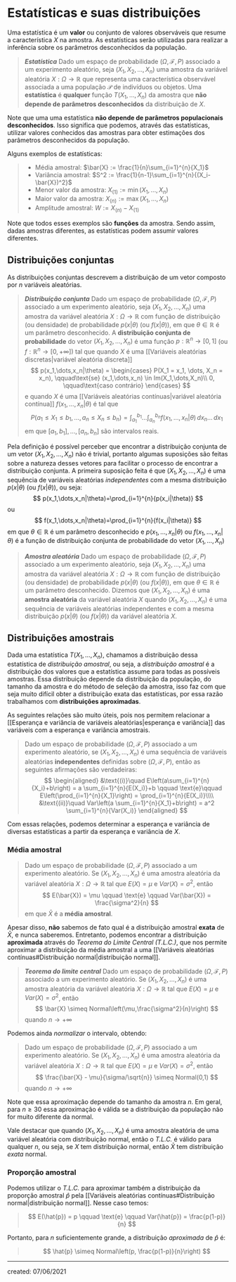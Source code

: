# Estatísticas e suas distribuições
Uma estatística é um **valor** ou conjunto de valores observáveis que resume a característica $X$ na amostra. As estatísticas serão utilizadas para realizar a inferência sobre os parâmetros desconhecidos da população.

> ***Estatística***
> Dado um espaço de probabilidade $(\Omega, \mathcal{F}, P)$ associado a um experimento aleatório, seja $(X_1, X_2, \dots, X_n)$ uma amostra da variável aleatória $X : \Omega \rightarrow \mathbb{R}$ que representa uma característica observável associada a uma população $\mathcal{P}$ de indivíduos ou objetos. Uma **estatística** é **qualquer** função $T(X_1,\dots,X_n)$ da amostra que **não depende de parâmetros desconhecidos** da distribuição de $X$.

Note que uma uma estatística **não depende de parâmetros populacionais desconhecidos**. Isso significa que podemos, através das estatísticas, utilizar valores conhecidos das amostras para obter estimações dos parâmetros desconhecidos da população.

Alguns exemplos de estatísticas:

> - Média amostral: $\bar{X} := \frac{1}{n}\sum_{i=1}^{n}{X_1}$
> - Variância amostral: $S^2 := \frac{1}{n-1}\sum_{i=1}^{n}{(X_i-\bar{X})^2}$
> - Menor valor da amostra: $X_{(1)} := \min{(X_1,\dots,X_n)}$
> - Maior valor da amostra: $X_{(n)} := \max{(X_1,\dots,X_n)}$
> - Amplitude amostral: $W := X_{(n)} - X_{(1)}$

Note que todos esses exemplos são **funções** da amostra. Sendo assim, dadas amostras diferentes, as estatísticas podem assumir valores diferentes.

## Distribuições conjuntas
As distribuições conjuntas descrevem a distribuição de um vetor composto por $n$ variáveis aleatórias.

> ***Distribuição conjunta***
> Dado um espaço de probabilidade $(\Omega, \mathcal{F}, P)$ associado a um experimento aleatório, seja $(X_1, X_2, \dots, X_n)$ uma amostra da variável aleatória $X : \Omega \rightarrow \mathbb{R}$ com função de distribuição (ou densidade) de probabilidade $p(x|\theta)$ (ou $f(x|\theta)$), em que $\theta \in \mathbb{R}$ é um parâmetro desconhecido. A **distribuição conjunta de probabilidade** do vetor $(X_1, X_2, \dots, X_n)$ é uma função $p : \mathbb{R}^n \rightarrow [0,1]$ (ou $f : \mathbb{R}^n \rightarrow [0,+\infty]$) tal que quando $X$ é uma [[Variáveis aleatórias discretas|variável aleatória discreta]]
>$$
  p(x_1,\dots,x_n|\theta) =
  \begin{cases}
  P(X_1 = x_1, \dots, X_n = x_n), \qquad\text{se} (x_1,\dots,x_n) \in Im(X_1,\dots,X_n)\\
  0, \qquad\text{caso contrário}
  \end{cases}
>$$
>e quando $X$ é uma [[Variáveis aleatórias contínuas|variável aleatória contínua]] $f(x_1,\dots,x_n|\theta)$ é tal que
>$$
  P(a_1 \leq X_1 \leq b_1, \dots, a_n \leq X_n \leq b_n) =
  \int_{a_1}^{b_1}{\dots \int_{a_n}^{b_n}{f(x_1,\dots,x_n|\theta)}\,dx_n}\dots\,dx_1
>$$
> em que $[a_1,b_1], \dots, [a_n, b_n]$ são intervalos reais.

Pela definição é possível perceber que encontrar a distribuição conjunta de um vetor $(X_1, X_2,\dots, X_n)$ não é trivial, portanto algumas suposições são feitas sobre a natureza desses vetores para facilitar o processo de encontrar a distribuição conjunta.
A primeira suposição feita é que $(X_1,X_2,\dots,X_n)$ é uma sequência de variáveis aleatórias *independentes* com a mesma distribuição $p(x|\theta)$ (ou $f(x|\theta)$), ou seja:
$$
  p(x_1,\dots,x_n|\theta)=\prod_{i=1}^{n}{p(x_i|\theta)}
$$
ou
$$
  f(x_1,\dots,x_n|\theta)=\prod_{i=1}^{n}{f(x_i|\theta)}
$$
em que $\theta \in \mathbb{R}$ é um parâmetro desconhecido e $p(x_1,\dots,x_n|\theta)$ ou $f(x_1,\dots,x_n|\theta)$ é a função de distribuição conjunta de probabilidade do vetor $(X_1,\dots,X_n)$

> ***Amostra aleatória***
> Dado um espaço de probabilidade $(\Omega, \mathcal{F}, P)$ associado a um experimento aleatório, seja $(X_1, X_2, \dots, X_n)$ uma amostra da variável aleatória $X : \Omega \rightarrow \mathbb{R}$ com função de distribuição (ou densidade) de probabilidade $p(x|\theta)$ (ou $f(x|\theta)$), em que $\theta \in \mathbb{R}$ é um parâmetro desconhecido. Dizemos que $(X_1, X_2, \dots, X_n)$ é uma **amostra aleatória** da variável aleatória $X$ quando $(X_1, X_2, \dots, X_n)$ é uma sequência de variáveis aleatórias independentes e com a mesma distribuição $p(x|\theta)$ (ou $f(x|\theta)$) da variável aleatória $X$.

## Distribuições amostrais
Dada uma estatística $T(X_1, \dots, X_n)$, chamamos a distribuição dessa estatística de *distribuição amostral*, ou seja, a *distribuição amostral* é a distribuição dos valores que a estatística assume para todas as possíveis amostras. Essa distribuição depende da distribuição da população, do tamanho da amostra e do método de seleção da amostra, isso faz com que seja muito difícil obter a distribuição exata das estatísticas, por essa razão trabalhamos com **distribuições aproximadas**.

As seguintes relações são muito úteis, pois nos permitem relacionar a [[Esperança e variância de variáveis aleatórias|esperança e variância]] das variáveis com a esperança e variância amostrais.

> Dado um espaço de probabilidade $(\Omega, \mathcal{F}, P)$  associado a um experimento aleatório, se $(X_1, X_2, \dots, X_n)$ é uma sequência de variáveis aleatórias **independentes** definidas sobre $(\Omega, \mathcal{F}, P)$, então as seguintes afirmações são verdadeiras:
>$$
\begin{aligned}
  &\text{(i)}\quad E\left(a\sum_{i=1}^{n}{X_i}+b\right) = a \sum_{i=1}^{n}{E(X_i)}+b \qquad \text{e}\qquad E\left(\prod_{i=1}^{n}{X_1}\right) = \prod_{i=1}^{n}{E(X_i)}\\\\
  &\text{(ii)}\quad Var\left(a \sum_{i=1}^{n}{X_1}+b\right) = a^2 \sum_{i=1}^{n}{Var(X_i)}
\end{aligned}
>$$

Com essas relações, podemos determinar a esperança e variância de diversas estatísticas a partir da esperança e variância de $X$.

### Média amostral
> Dado um espaço de probabilidade $(\Omega, \mathcal{F}, P)$ associado a um experimento aleatório. Se $(X_1, X_2, \dots, X_n)$ é uma amostra aleatória da variável aleatória $X : \Omega \rightarrow \mathbb{R}$ tal que $E(X) = \mu$ e $Var(X) = \sigma^2$, então
>$$
  E(\bar{X}) = \mu \qquad \text{e} \qquad Var(\bar{X}) = \frac{\sigma^2}{n}
>$$
> em que $\bar{X}$ é a **média amostral**.

Apesar disso, **não** sabemos de fato qual é a distribuição amostral **exata** de $\bar{X}$, e nunca saberemos. Entretanto, podemos encontrar a distribuição **aproximada** através do *Teorema do Limite Central (T.L.C.)*, que nos permite aproximar a distribuição da média amostral a uma [[Variáveis aleatórias contínuas#Distribuição normal|distribuição normal]].

> ***Teorema do limite central***
> Dado um espaço de probabilidade $(\Omega, \mathcal{F}, P)$ associado a um experimento aleatório. Se $(X_1, X_2, \dots, X_n)$ é uma amostra aleatória da variável aleatória $X : \Omega \rightarrow \mathbb{R}$ tal que $E(X) = \mu$ e $Var(X) = \sigma^2$, então
>$$
  \bar{X} \simeq Normal\left(\mu,\frac{\sigma^2}{n}\right)
>$$
> quando $n \rightarrow +\infty$

Podemos ainda *normalizar* o intervalo, obtendo:

> Dado um espaço de probabilidade $(\Omega, \mathcal{F}, P)$ associado a um experimento aleatório. Se $(X_1, X_2, \dots, X_n)$ é uma amostra aleatória da variável aleatória $X : \Omega \rightarrow \mathbb{R}$ tal que $E(X) = \mu$ e $Var(X) = \sigma^2$, então
>$$
  \frac{\bar{X} - \mu}{\sigma/\sqrt{n}} \simeq Normal(0,1)
>$$
> quando $n \rightarrow +\infty$

Note que essa aproximação depende do tamanho da amostra $n$. Em geral, para $n \geq 30$ essa aproximação é válida se a distribuição da população não for muito diferente da normal.

Vale destacar que quando $(X_1, X_2, \dots, X_n)$ é uma amostra aleatória de uma variável aleatória com distribuição normal, então o *T.L.C.* é válido para qualquer $n$, ou seja, se $X$ tem distribuição normal, então $\bar{X}$ tem distribuição *exata* normal.

### Proporção amostral
Podemos utilizar o *T.L.C.* para aproximar também a distribuição da proporção amostral $\hat{p}$ pela [[Variáveis aleatórias contínuas#Distribuição normal|distribuição normal]]. Nesse caso temos:

>$$
  E(\hat{p}) = p \qquad \text{e} \qquad Var(\hat{p}) = \frac{p(1-p)}{n}
>$$

Portanto, para $n$ suficientemente grande, a distribuição *aproximada* de $\hat{p}$ é:

>$$
  \hat{p} \simeq Normal\left(p, \frac{p(1-p)}{n}\right)
>$$

---

created: 07/06/2021
